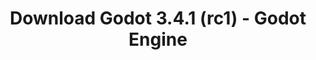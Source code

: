 ---
# Generated by /tools/generators/src/download_archive_generator !!! do not edit by hand !!!
title: 'Download Godot 3.4.1 (rc1) - Godot Engine'
type: 'download/archive'
name: '3.4.1'
flavor: 'rc1'
release_date: '2021-11-26T03:00:00-00:00'
release_notes: 'article/release-candidate-godot-3-4-1-rc-1/'
primaryPlatforms:
  - 'android.apk'
  - 'macos.universal'
  - 'windows.64'
  - 'linux_server.headless.64'
  - 'web'
  - 'templates'
links:
  android.apk:
    name: 'android.apk'
    title: 'Android'
    caption: 'APK Universal (ARM64 + ARMv7 + x86_64 + x86)'
    tags:
      - 'APK download'
      - 'ARM64/v7'
      - 'x86 (64 & 32 bit)'
    hosts:
      github_builds:
        regular: 'https://github.com/godotengine/godot-builds/releases/download/3.4.1-rc1/Godot_v3.4.1-rc1_android_editor.apk'
        mono: '#'
      github:
        regular: 'https://github.com/godotengine/godot/releases/download/3.4.1-rc1/Godot_v3.4.1-rc1_android_editor.apk'
        mono: '#'
  macos.universal:
    name: 'macos.universal'
    title: 'macOS'
    caption: 'Universal (x86_64 + Silício da Apple)'
    tags:
      - 'Intel/Apple Silicon'
      - '64 bit'
    hosts:
      github_builds:
        regular: 'https://github.com/godotengine/godot-builds/releases/download/3.4.1-rc1/Godot_v3.4.1-rc1_osx.universal.zip'
        mono: 'https://github.com/godotengine/godot-builds/releases/download/3.4.1-rc1/Godot_v3.4.1-rc1_mono_osx.universal.zip'
      github:
        regular: 'https://github.com/godotengine/godot/releases/download/3.4.1-rc1/Godot_v3.4.1-rc1_osx.universal.zip'
        mono: 'https://github.com/godotengine/godot/releases/download/3.4.1-rc1/Godot_v3.4.1-rc1_mono_osx.universal.zip'
  windows.64:
    name: 'windows.64'
    title: 'Windows'
    caption: 'Padrão (x86_64)'
    tags:
      - '64 bit'
    hosts:
      github_builds:
        regular: 'https://github.com/godotengine/godot-builds/releases/download/3.4.1-rc1/Godot_v3.4.1-rc1_win64.exe.zip'
        mono: 'https://github.com/godotengine/godot-builds/releases/download/3.4.1-rc1/Godot_v3.4.1-rc1_mono_win64.zip'
      github:
        regular: 'https://github.com/godotengine/godot/releases/download/3.4.1-rc1/Godot_v3.4.1-rc1_win64.exe.zip'
        mono: 'https://github.com/godotengine/godot/releases/download/3.4.1-rc1/Godot_v3.4.1-rc1_mono_win64.zip'
  linux_server.headless.64:
    name: 'linux_server.headless.64'
    title: 'Linux Server'
    caption: 'Headless (x86_64)'
    tags:
      - '64 bit'
      - 'Headless'
    hosts:
      github_builds:
        regular: 'https://github.com/godotengine/godot-builds/releases/download/3.4.1-rc1/Godot_v3.4.1-rc1_linux_headless.64.zip'
        mono: 'https://github.com/godotengine/godot-builds/releases/download/3.4.1-rc1/Godot_v3.4.1-rc1_mono_linux_headless_64.zip'
      github:
        regular: 'https://github.com/godotengine/godot/releases/download/3.4.1-rc1/Godot_v3.4.1-rc1_linux_headless.64.zip'
        mono: 'https://github.com/godotengine/godot/releases/download/3.4.1-rc1/Godot_v3.4.1-rc1_mono_linux_headless_64.zip'
  web:
    name: 'web'
    title: 'Editor Web'
    caption: ''
    tags:
      - 'Self-hosted'
      - 'Cross-platform'
    hosts:
      github_builds:
        regular: 'https://github.com/godotengine/godot-builds/releases/download/3.4.1-rc1/Godot_v3.4.1-rc1_web_editor.zip'
        mono: '#'
      github:
        regular: 'https://github.com/godotengine/godot/releases/download/3.4.1-rc1/Godot_v3.4.1-rc1_web_editor.zip'
        mono: '#'
  linux.64:
    name: 'linux.64'
    title: 'Linux'
    caption: 'Padrão (x86_64)'
    tags:
      - '64 bit'
    hosts:
      github_builds:
        regular: 'https://github.com/godotengine/godot-builds/releases/download/3.4.1-rc1/Godot_v3.4.1-rc1_x11.64.zip'
        mono: 'https://github.com/godotengine/godot-builds/releases/download/3.4.1-rc1/Godot_v3.4.1-rc1_mono_x11_64.zip'
      github:
        regular: 'https://github.com/godotengine/godot/releases/download/3.4.1-rc1/Godot_v3.4.1-rc1_x11.64.zip'
        mono: 'https://github.com/godotengine/godot/releases/download/3.4.1-rc1/Godot_v3.4.1-rc1_mono_x11_64.zip'
  linux.32:
    name: 'linux.32'
    title: 'Linux'
    caption: 'Padrão (x86)'
    tags:
      - '32 bit'
    hosts:
      github_builds:
        regular: 'https://github.com/godotengine/godot-builds/releases/download/3.4.1-rc1/Godot_v3.4.1-rc1_x11.32.zip'
        mono: 'https://github.com/godotengine/godot-builds/releases/download/3.4.1-rc1/Godot_v3.4.1-rc1_mono_x11_32.zip'
      github:
        regular: 'https://github.com/godotengine/godot/releases/download/3.4.1-rc1/Godot_v3.4.1-rc1_x11.32.zip'
        mono: 'https://github.com/godotengine/godot/releases/download/3.4.1-rc1/Godot_v3.4.1-rc1_mono_x11_32.zip'
  windows.32:
    name: 'windows.32'
    title: 'Windows'
    caption: 'Padrão (x86)'
    tags:
      - '32 bit'
    hosts:
      github_builds:
        regular: 'https://github.com/godotengine/godot-builds/releases/download/3.4.1-rc1/Godot_v3.4.1-rc1_win32.exe.zip'
        mono: 'https://github.com/godotengine/godot-builds/releases/download/3.4.1-rc1/Godot_v3.4.1-rc1_mono_win32.zip'
      github:
        regular: 'https://github.com/godotengine/godot/releases/download/3.4.1-rc1/Godot_v3.4.1-rc1_win32.exe.zip'
        mono: 'https://github.com/godotengine/godot/releases/download/3.4.1-rc1/Godot_v3.4.1-rc1_mono_win32.zip'
  linux_server.64:
    name: 'linux_server.64'
    title: 'Servidor Linux'
    caption: 'Padrão (x86_64)'
    tags:
      - '64 bit'
    hosts:
      github_builds:
        regular: 'https://github.com/godotengine/godot-builds/releases/download/3.4.1-rc1/Godot_v3.4.1-rc1_linux_server.64.zip'
        mono: 'https://github.com/godotengine/godot-builds/releases/download/3.4.1-rc1/Godot_v3.4.1-rc1_mono_linux_server_64.zip'
      github:
        regular: 'https://github.com/godotengine/godot/releases/download/3.4.1-rc1/Godot_v3.4.1-rc1_linux_server.64.zip'
        mono: 'https://github.com/godotengine/godot/releases/download/3.4.1-rc1/Godot_v3.4.1-rc1_mono_linux_server_64.zip'
  aar_library:
    name: 'aar_library'
    title: 'Biblioteca de AAR'
    caption: ''
    tags:
      - 'Android plugins'
      - 'Java'
      - 'Kotlin'
    hosts:
      github_builds:
        regular: 'https://github.com/godotengine/godot-builds/releases/download/3.4.1-rc1/godot-lib.3.4.1.rc1.release.aar'
        mono: 'https://github.com/godotengine/godot-builds/releases/download/3.4.1-rc1/godot-lib.3.4.1.rc1.mono.release.aar'
      github:
        regular: 'https://github.com/godotengine/godot/releases/download/3.4.1-rc1/godot-lib.3.4.1.rc1.release.aar'
        mono: 'https://github.com/godotengine/godot/releases/download/3.4.1-rc1/godot-lib.3.4.1.rc1.mono.release.aar'
  templates:
    name: 'templates'
    title: 'Modelos de exportação'
    caption: ''
    tags:
      - 'Utilizado para exportar os seus jogos para todas as plataformas suportadas'
    hosts:
      github_builds:
        regular: 'https://github.com/godotengine/godot-builds/releases/download/3.4.1-rc1/Godot_v3.4.1-rc1_export_templates.tpz'
        mono: 'https://github.com/godotengine/godot-builds/releases/download/3.4.1-rc1/Godot_v3.4.1-rc1_mono_export_templates.tpz'
      github:
        regular: 'https://github.com/godotengine/godot/releases/download/3.4.1-rc1/Godot_v3.4.1-rc1_export_templates.tpz'
        mono: 'https://github.com/godotengine/godot/releases/download/3.4.1-rc1/Godot_v3.4.1-rc1_mono_export_templates.tpz'
---